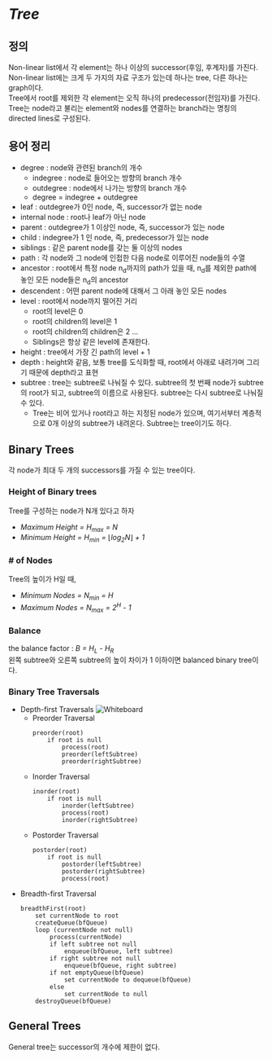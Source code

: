 # ***Tree***
## 정의
Non-linear list에서 각 element는 하나 이상의 successor(후임, 후계자)를 가진다. Non-linear list에는 크게 두 가지의 자료 구조가 있는데 하나는 tree, 다른 하나는 graph이다.
<br/>
Tree에서 root를 제외한 각 element는 오직 하나의 predecessor(전임자)를 가진다.
<br/>
Tree는 node라고 불리는 element와 nodes를 연결하는 branch라는 명칭의 directed lines로 구성된다.

## 용어 정리
* degree : node와 관련된 branch의 개수
    * indegree : node로 들어오는 방향의 branch 개수
    * outdegree : node에서 나가는 방향의 branch 개수
    * degree = indegree + outdegree
* leaf : outdegree가 0인 node, 즉, successor가 없는 node
* internal node : root나 leaf가 아닌 node
* parent : outdegree가 1 이상인 node, 즉, successor가 있는 node
* child : indegree가 1 인 node, 즉, predecessor가 있는 node
* siblings : 같은 parent node를 갖는 둘 이상의 nodes
* path : 각 node와 그 node에 인접한 다음 node로 이루어진 node들의 수열
* ancestor : root에서 특정 node n<sub>d</sub>까지의 path가 있을 때, n<sub>d</sub>를 제외한 path에 놓인 모든 node들은 n<sub>d</sub>의 ancestor
* descendent : 어떤 parent node에 대해서 그 아래 놓인 모든 nodes
* level : root에서 node까지 떨어진 거리
    * root의 level은 0
    * root의 children의 level은 1
    * root의 children의 children은 2 ...
    * Siblings은 항상 같은 level에 존재한다.
* height : tree에서 가장 긴 path의 level + 1
* depth : height와 같음, 보통 tree를 도식화할 때, root에서 아래로 내려가며 그리기 때문에 depth라고 표현
* subtree : tree는 subtree로 나눠질 수 있다. subtree의 첫 번째 node가 subtree의 root가 되고, subtree의 이름으로 사용된다.
subtree는 다시 subtree로 나눠질 수 있다.
    * Tree는 비어 있거나 root라고 하는 지정된 node가 있으며, 여기서부터 계층적으로 0개 이상의 subtree가 내려온다. Subtree는 tree이기도 하다.
## Binary Trees
각 node가 최대 두 개의 successors를 가질 수 있는 tree이다.
### Height of Binary trees
Tree를 구성하는 node가 N개 있다고 하자
* *Maximum Height = H<sub>max</sub> = N*
* *Minimum Height = H<sub>min</sub> =* &#8970;*log<sub>2</sub>N*&#8971; *+ 1*
### # of Nodes
Tree의 높이가 H일 때,
* *Minimum Nodes = N<sub>min</sub> = H*
* *Maximum Nodes = N<sub>max</sub> = 2<sup>H</sup> - 1*
### Balance
the balance factor : *B = H<sub>L</sub> - H<sub>R</sub>*
</br>
왼쪽 subtree와 오른쪽 subtree의 높이 차이가 1 이하이면 balanced binary tree이다.
### Binary Tree Traversals
* Depth-first Traversals
![Whiteboard](https://user-images.githubusercontent.com/78060320/169948223-7ae38bb9-2da6-4c4c-9652-a0156a29ca32.png)
    * Preorder Traversal
        ```
        preorder(root)
            if root is null
                process(root)
                preorder(leftSubtree)
                preorder(rightSubtree)
        ```
    * Inorder Traversal
        ```
        inorder(root)
            if root is null
                inorder(leftSubtree)
                process(root)
                inorder(rightSubtree)
        ```
    * Postorder Traversal
        ```
        postorder(root)
            if root is null
                postorder(leftSubtree)
                postorder(rightSubtree)
                process(root)
        ```
* Breadth-first Traversal
    ```
    breadthFirst(root)
        set currentNode to root
        createQueue(bfQueue)
        loop (currentNode not null)
            process(currentNode)
            if left subtree not null
                enqueue(bfQueue, left subtree)
            if right subtree not null
                enqueue(bfQueue, right subtree)
            if not emptyQueue(bfQueue)
                set currentNode to dequeue(bfQueue)
            else
                set currentNode to null
        destroyQueue(bfQueue)
    ```
## General Trees
General tree는 successor의 개수에 제한이 없다.